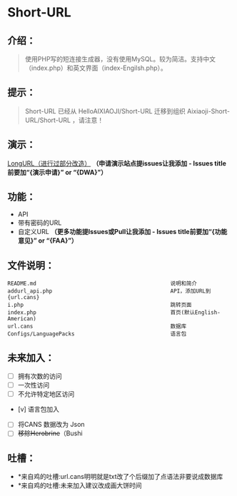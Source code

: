 # **Short-URL**
## **介绍：**
> 使用PHP写的短连接生成器，没有使用MySQL。较为简洁。支持中文（index.php）和英文界面（index-Engilsh.php）。
>

## 提示：
> Short-URL 已经从 HelloAIXIAOJI/Short-URL 迁移到组织 Aixiaoji-Short-URL/Short-URL ，请注意！

## 演示：
[LongURL（进行过部分改造）](https://longlonglonglonglonglonglonglonglonglonglonglong.nl.eu.org/)
**（申请演示站点提issues让我添加 - Issues title前要加“{演示申请}” or “{DWA}”）**
## 功能：
* API
* 带有密码的URL
* 自定义URL
**（更多功能提Issues或Pull让我添加 - Issues title前要加“{功能意见}” or “{FAA}”）**

## 文件说明：
```
README.md                                          说明和简介
addurl_api.php                                     API，添加URL到{url.cans}
i.php                                              跳转页面
index.php                                          首页(默认English-American)
url.cans                                           数据库
Configs/LanguagePacks                              语言包
```
## 未来加入：
* [ ] 拥有次数的访问
* [ ] 一次性访问
* [ ] 不允许特定地区访问
* [v] 语言包加入
* [ ] 将CANS 数据改为 Json
* [ ] ~~移除Herobrine~~（Bushi

## 吐槽：
* *来自鸡的吐槽:url.cans明明就是txt改了个后缀加了点语法非要说成数据库
* *来自鸡的吐槽:未来加入建议改成画大饼时间
